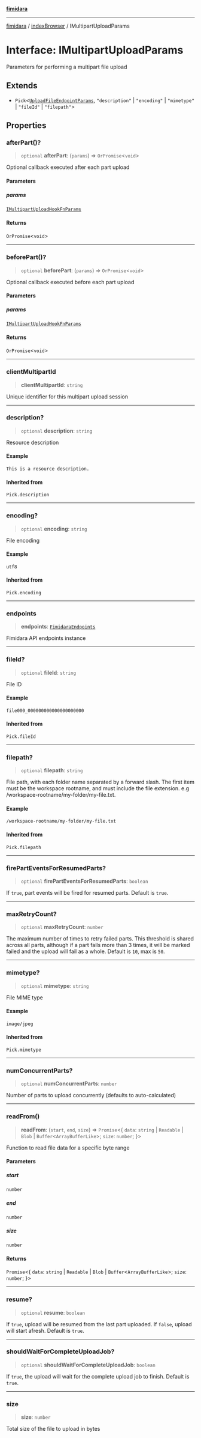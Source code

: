 [**fimidara**](../../README.md)

***

[fimidara](../../modules.md) / [indexBrowser](../README.md) / IMultipartUploadParams

# Interface: IMultipartUploadParams

Parameters for performing a multipart file upload

## Extends

- `Pick`\<[`UploadFileEndpointParams`](../type-aliases/UploadFileEndpointParams.md), `"description"` \| `"encoding"` \| `"mimetype"` \| `"fileId"` \| `"filepath"`\>

## Properties

### afterPart()?

> `optional` **afterPart**: (`params`) => `OrPromise`\<`void`\>

Optional callback executed after each part upload

#### Parameters

##### params

[`IMultipartUploadHookFnParams`](IMultipartUploadHookFnParams.md)

#### Returns

`OrPromise`\<`void`\>

***

### beforePart()?

> `optional` **beforePart**: (`params`) => `OrPromise`\<`void`\>

Optional callback executed before each part upload

#### Parameters

##### params

[`IMultipartUploadHookFnParams`](IMultipartUploadHookFnParams.md)

#### Returns

`OrPromise`\<`void`\>

***

### clientMultipartId

> **clientMultipartId**: `string`

Unique identifier for this multipart upload session

***

### description?

> `optional` **description**: `string`

Resource description

#### Example

```
This is a resource description.
```

#### Inherited from

`Pick.description`

***

### encoding?

> `optional` **encoding**: `string`

File encoding

#### Example

```
utf8
```

#### Inherited from

`Pick.encoding`

***

### endpoints

> **endpoints**: [`FimidaraEndpoints`](../classes/FimidaraEndpoints.md)

Fimidara API endpoints instance

***

### fileId?

> `optional` **fileId**: `string`

File ID

#### Example

```
file000_000000000000000000000
```

#### Inherited from

`Pick.fileId`

***

### filepath?

> `optional` **filepath**: `string`

File path, with each folder name separated by a forward slash. The first item must be the workspace rootname, and must include the file extension. e.g /workspace-rootname/my-folder/my-file.txt.

#### Example

```
/workspace-rootname/my-folder/my-file.txt
```

#### Inherited from

`Pick.filepath`

***

### firePartEventsForResumedParts?

> `optional` **firePartEventsForResumedParts**: `boolean`

If `true`, part events will be fired for resumed parts. Default is `true`.

***

### maxRetryCount?

> `optional` **maxRetryCount**: `number`

The maximum number of times to retry failed parts. This threshold is shared
across all parts, although if a part fails more than 3 times, it will be
marked failed and the upload will fail as a whole. Default is `10`, max is
`50`.

***

### mimetype?

> `optional` **mimetype**: `string`

File MIME type

#### Example

```
image/jpeg
```

#### Inherited from

`Pick.mimetype`

***

### numConcurrentParts?

> `optional` **numConcurrentParts**: `number`

Number of parts to upload concurrently (defaults to auto-calculated)

***

### readFrom()

> **readFrom**: (`start`, `end`, `size`) => `Promise`\<\{ `data`: `string` \| `Readable` \| `Blob` \| `Buffer`\<`ArrayBufferLike`\>; `size`: `number`; \}\>

Function to read file data for a specific byte range

#### Parameters

##### start

`number`

##### end

`number`

##### size

`number`

#### Returns

`Promise`\<\{ `data`: `string` \| `Readable` \| `Blob` \| `Buffer`\<`ArrayBufferLike`\>; `size`: `number`; \}\>

***

### resume?

> `optional` **resume**: `boolean`

If `true`, upload will be resumed from the last part uploaded. If `false`,
upload will start afresh. Default is `true`.

***

### shouldWaitForCompleteUploadJob?

> `optional` **shouldWaitForCompleteUploadJob**: `boolean`

If `true`, the upload will wait for the complete upload job to finish.
Default is `true`.

***

### size

> **size**: `number`

Total size of the file to upload in bytes
